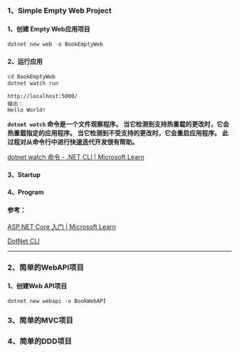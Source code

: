 ### 1、Simple Empty Web Project

#### 1、创建 Empty Web应用项目

```powershell
dotnet new web -o BookEmptyWeb
```

#### 2、运行应用

```powershell
cd BookEmptyWeb
dotnet watch run
```

```
http://localhost:5000/
输出：
Hello World!
```

**`dotnet watch` 命令是一个文件观察程序。 当它检测到支持热重载的更改时，它会热重载指定的应用程序。 当它检测到不受支持的更改时，它会重启应用程序。 此过程对从命令行中进行快速迭代开发很有帮助。**

[dotnet watch 命令 - .NET CLI | Microsoft Learn](https://learn.microsoft.com/zh-cn/dotnet/core/tools/dotnet-watch)

#### 3、Startup





#### 4、Program







#### 参考：

[ASP.NET Core 入门 | Microsoft Learn](https://learn.microsoft.com/zh-cn/aspnet/core/getting-started/?view=aspnetcore-6.0&tabs=windows)

[DotNet CLI](https://learn.microsoft.com/en-us/dotnet/core/tools/dotnet-new)

------

### 2、简单的WebAPI项目

#### 1、创建Web API项目

```
dotnet new webapi -o BookWebAPI
```







### 3、简单的MVC项目

### 4、简单的DDD项目

